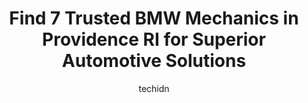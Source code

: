 ---
layout: ampstory
image: https://images.unsplash.com/photo-1619843810942-f8010bb6916c?ixlib=rb-4.0.3&ixid=MnwxMjA3fDB8MHxwaG90by1wYWdlfHx8fGVufDB8fHx8&auto=format&fit=crop&w=640&h=853&q=80
author: techidn
featured: false
description: Looking for reliable and skilled BMW Mechanic in Providence RI, USA? Your search ends here with the 7 best BMW Mechanic in town. With their expertise and commitment to delivering exceptional
title: Find 7 Trusted BMW Mechanics in Providence RI for Superior Automotive Solutions
cover:
   title: Find 7 Trusted BMW Mechanics in Providence RI for Superior Automotive Solutions
   subtitle: Rickpate
   background: https://images.unsplash.com/photo-1619843810942-f8010bb6916c?ixlib=rb-4.0.3&ixid=MnwxMjA3fDB8MHxwaG90by1wYWdlfHx8fGVufDB8fHx8&auto=format&fit=crop&w=640&h=853&q=80

pages: 
 - layout: thirds
   top: <h1>#1 Waynes Service Plus</h1>
   bottom: "<p>Believe the hype! I cannot recommend Waynes Service Plus more. We found Waynes based on their reviews, gave them a try, and they have been taking wonderful care of our </p>"
   background: https://www.knot35.com/toplist/wp-content/uploads/2023/06/best-bmw-mechanic-1-in-providence-ri-1685835659.jpeg
   backgroundblur: true
 - layout: thirds
   top: <h1>#2 L Europa Auto Repair</h1>
   bottom: "<p>1954 Smith St, North Providence, RI 02911, United States</p>"
   background: https://www.knot35.com/toplist/wp-content/uploads/2023/06/best-bmw-mechanic-2-in-providence-ri-1685835660.jpeg
   cta:
      link: https://www.knot35.com/toplist/find-7-trusted-bmw-mechanics-in-providence-ri-for-superior-automotive-solutions/
      text: Find 7 Trusted BMW Mechanics in Providence RI for Superior Automotive Solutions
 - layout: thirds
   top: <h1>#3 Providence Automotive Engrg Co</h1>
   bottom: "<p>773 Broad St, Providence, RI 02907, United States</p>"
   background: https://www.knot35.com/toplist/wp-content/uploads/2023/06/best-bmw-mechanic-3-in-providence-ri-1685835660.png
   cta:
      link: https://www.knot35.com/toplist/find-7-trusted-bmw-mechanics-in-providence-ri-for-superior-automotive-solutions/
      text: Find 7 Trusted BMW Mechanics in Providence RI for Superior Automotive Solutions
 - layout: thirds
   top: <h1>#4 Howdys Auto Repair</h1>
   bottom: "<p>20 Homestead Ave., Providence, RI 02907, United States</p>"
   background: https://images.unsplash.com/photo-1546497974-b213c9efb599?ixlib=rb-4.0.3&ixid=MnwxMjA3fDB8MHxwaG90by1wYWdlfHx8fGVufDB8fHx8&auto=format&fit=crop&w=640&h=853&q=80
   cta:
      link: https://www.knot35.com/toplist/find-7-trusted-bmw-mechanics-in-providence-ri-for-superior-automotive-solutions/
      text: Find 7 Trusted BMW Mechanics in Providence RI for Superior Automotive Solutions
 - layout: thirds
   top: <h1>#5 Banchwerks LLC</h1>
   bottom: "<p>357 W Fountain St, Providence, RI 02903, United States</p>"
   background: https://images.unsplash.com/photo-1618556658017-fd9c732d1360?ixlib=rb-4.0.3&ixid=MnwxMjA3fDB8MHxwaG90by1wYWdlfHx8fGVufDB8fHx8&auto=format&fit=crop&w=640&h=853&q=80
   cta:
      link: https://www.knot35.com/toplist/find-7-trusted-bmw-mechanics-in-providence-ri-for-superior-automotive-solutions/
      text: Find 7 Trusted BMW Mechanics in Providence RI for Superior Automotive Solutions
 - layout: thirds
   top: <h1>#6 German Motors Inc</h1>
   bottom: "<p>879 N Main St, Providence, RI 02904, United States</p>"
   background: https://images.unsplash.com/photo-1580610447943-1bfbef5efe07?ixlib=rb-4.0.3&ixid=MnwxMjA3fDB8MHxwaG90by1wYWdlfHx8fGVufDB8fHx8&auto=format&fit=crop&w=640&h=853&q=80
   cta:
      link: https://www.knot35.com/toplist/find-7-trusted-bmw-mechanics-in-providence-ri-for-superior-automotive-solutions/
      text: Find 7 Trusted BMW Mechanics in Providence RI for Superior Automotive Solutions
 - layout: thirds
   top: <h1>#7 V & M Auto Repair</h1>
   bottom: "<p>558 Smith St, Providence, RI 02908, United States</p>"
   background: https://images.unsplash.com/photo-1541356665065-22676f35dd40?ixlib=rb-4.0.3&ixid=MnwxMjA3fDB8MHxwaG90by1wYWdlfHx8fGVufDB8fHx8&auto=format&fit=crop&w=640&h=853&q=80
   cta:
      link: https://www.knot35.com/toplist/find-7-trusted-bmw-mechanics-in-providence-ri-for-superior-automotive-solutions/
      text: Find 7 Trusted BMW Mechanics in Providence RI for Superior Automotive Solutions
 - layout: thirds
   middle: Continue reading...
   background: https://images.unsplash.com/photo-1618556658017-fd9c732d1360?ixlib=rb-4.0.3&ixid=MnwxMjA3fDB8MHxwaG90by1wYWdlfHx8fGVufDB8fHx8&auto=format&fit=crop&w=640&h=853&q=80
   cta:
      link: https://www.knot35.com/toplist/find-7-trusted-bmw-mechanics-in-providence-ri-for-superior-automotive-solutions/
      text: Find 7 Trusted BMW Mechanics in Providence RI for Superior Automotive Solutions
      
---